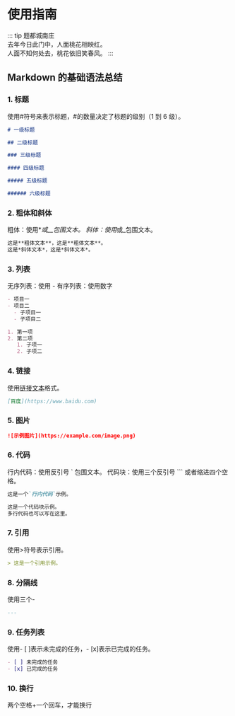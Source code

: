 # 使用指南

::: tip 题都城南庄  
去年今日此门中，人面桃花相映红。  
人面不知何处去，桃花依旧笑春风。
:::

## Markdown 的基础语法总结

### 1. 标题

使用#符号来表示标题，#的数量决定了标题的级别（1 到 6 级）。

```md
# 一级标题

## 二级标题

### 三级标题

#### 四级标题

##### 五级标题

###### 六级标题
```

### 2. 粗体和斜体

粗体：使用\**或\_\_包围文本。
斜体：使用*或\_包围文本。

```md
这是**粗体文本**，这是**粗体文本**。
这是*斜体文本*，这是*斜体文本*。
```

### 3. 列表

无序列表：使用 -
有序列表：使用数字

```md
- 项目一
- 项目二
  - 子项目一
  - 子项目二

1. 第一项
2. 第二项
   1. 子项一
   2. 子项二
```

### 4. 链接

使用[链接文本](URL)格式。

```md
[百度](https://www.baidu.com)
```

### 5. 图片

```md
![示例图片](https://example.com/image.png)
```

### 6. 代码

行内代码：使用反引号 ` 包围文本。
代码块：使用三个反引号 ``` 或者缩进四个空格。

```md
这是一个`行内代码`示例。

这是一个代码块示例。
多行代码也可以写在这里。
```

### 7. 引用

使用>符号表示引用。

```md
> 这是一个引用示例。
```

### 8. 分隔线

使用三个-

```md
---
```

### 9. 任务列表

使用- [ ]表示未完成的任务，- [x]表示已完成的任务。

```md
- [ ] 未完成的任务
- [x] 已完成的任务
```

### 10. 换行

两个空格+一个回车，才能换行

